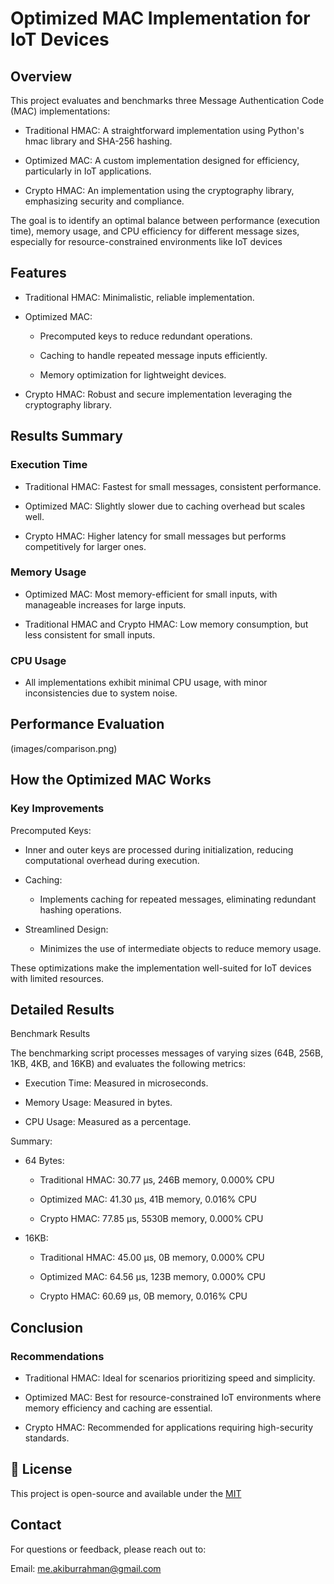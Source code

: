 
# Optimized MAC Implementation for IoT Devices

## Overview
This project evaluates and benchmarks three Message Authentication Code (MAC) implementations:

- Traditional HMAC: A straightforward implementation using Python's hmac library and SHA-256 hashing.

- Optimized MAC: A custom implementation designed for efficiency, particularly in IoT applications.

- Crypto HMAC: An implementation using the cryptography library, emphasizing security and compliance.

The goal is to identify an optimal balance between performance (execution time), memory usage, and CPU efficiency for different message sizes, especially for resource-constrained environments like IoT devices
## Features
- Traditional HMAC: Minimalistic, reliable implementation.

- Optimized MAC:

    - Precomputed keys to reduce redundant operations.

    - Caching to handle repeated message inputs efficiently.

    - Memory optimization for lightweight devices.
- Crypto HMAC: Robust and secure implementation leveraging the cryptography library.
## Results Summary
### Execution Time

- Traditional HMAC: Fastest for small messages, consistent performance.

- Optimized MAC: Slightly slower due to caching overhead but scales well.

- Crypto HMAC: Higher latency for small messages but performs competitively for larger ones.

### Memory Usage

- Optimized MAC: Most memory-efficient for small inputs, with manageable increases for large inputs.

- Traditional HMAC and Crypto HMAC: Low memory consumption, but less consistent for small inputs.

### CPU Usage

- All implementations exhibit minimal CPU usage, with minor inconsistencies due to system noise.


## Performance Evaluation
(images/comparison.png)


## How the Optimized MAC Works

### Key Improvements

Precomputed Keys:

- Inner and outer keys are processed during initialization, reducing computational overhead during execution.

- Caching:

    - Implements caching for repeated messages, eliminating redundant hashing operations.

- Streamlined Design:

    - Minimizes the use of intermediate objects to reduce memory usage.

These optimizations make the implementation well-suited for IoT devices with limited resources.
## Detailed Results
Benchmark Results

The benchmarking script processes messages of varying sizes (64B, 256B, 1KB, 4KB, and 16KB) and evaluates the following metrics:

- Execution Time: Measured in microseconds.

- Memory Usage: Measured in bytes.

- CPU Usage: Measured as a percentage.

Summary:

- 64 Bytes:

    - Traditional HMAC: 30.77 µs, 246B memory, 0.000% CPU

    - Optimized MAC: 41.30 µs, 41B memory, 0.016% CPU

    - Crypto HMAC: 77.85 µs, 5530B memory, 0.000% CPU

- 16KB:

    - Traditional HMAC: 45.00 µs, 0B memory, 0.000% CPU

    - Optimized MAC: 64.56 µs, 123B memory, 0.000% CPU

    - Crypto HMAC: 60.69 µs, 0B memory, 0.016% CPU
## Conclusion
### Recommendations

- Traditional HMAC: Ideal for scenarios prioritizing speed and simplicity.

- Optimized MAC: Best for resource-constrained IoT environments where memory efficiency and caching are essential.

- Crypto HMAC: Recommended for applications requiring high-security standards.
## 📜 License

This project is open-source and available under the [MIT](https://choosealicense.com/licenses/mit/)


## Contact
For questions or feedback, please reach out to:

Email: me.akiburrahman@gmail.com
